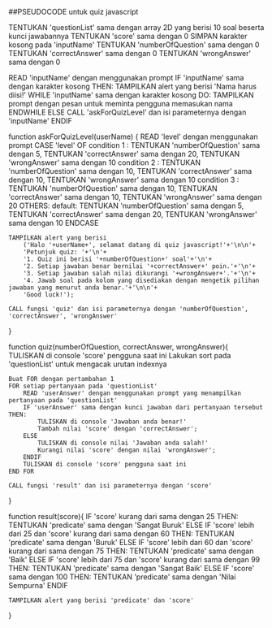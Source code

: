 ##PSEUDOCODE untuk quiz javascript

TENTUKAN 'questionList' sama dengan array 2D yang berisi 10 soal beserta kunci jawabannya
TENTUKAN 'score' sama dengan 0
SIMPAN karakter kosong pada 'inputName'
TENTUKAN 'numberOfQuestion' sama dengan 0
TENTUKAN 'correctAnswer' sama dengan 0
TENTUKAN 'wrongAnswer' sama dengan 0

READ 'inputName' dengan menggunakan prompt
IF 'inputName' sama dengan karakter kosong THEN:
    TAMPILKAN alert yang berisi 'Nama harus diisi!'
    WHILE 'inputName' sama dengan karakter kosong 
        DO: TAMPILKAN prompt dengan pesan untuk meminta pengguna memasukan nama
    ENDWHILE
ELSE 
    CALL 'askForQuizLevel' dan isi parameternya dengan 'inputName'
ENDIF

function askForQuizLevel(userName) {
    READ 'level' dengan menggunakan prompt
    CASE 'level' OF
        condition 1 :   TENTUKAN 'numberOfQuestion' sama dengan 5, 
                        TENTUKAN 'correctAnswer' sama dengan 20, 
                        TENTUKAN 'wrongAnswer' sama dengan 10
        condition 2 :   TENTUKAN 'numberOfQuestion' sama dengan 10, 
                        TENTUKAN 'correctAnswer' sama dengan 10, 
                        TENTUKAN 'wrongAnswer' sama dengan 10
        condition 3 :   TENTUKAN 'numberOfQuestion' sama dengan 10, 
                        TENTUKAN 'correctAnswer' sama dengan 10, 
                        TENTUKAN 'wrongAnswer' sama dengan 20
        OTHERS: 
        default: TENTUKAN 'numberOfQuestion' sama dengan 5, 
                 TENTUKAN 'correctAnswer' sama dengan 20, 
                 TENTUKAN 'wrongAnswer' sama dengan 10
    ENDCASE
    
    TAMPILKAN alert yang berisi 
        ('Halo '+userName+', selamat datang di quiz javascript!'+'\n\n'+
        'Petunjuk quiz: '+'\n'+
        '1. Quiz ini berisi '+numberOfQuestion+' soal'+'\n'+
        '2. Setiap jawaban benar bernilai '+correctAnswer+' poin.'+'\n'+
        '3. Setiap jawaban salah nilai dikurangi '+wrongAnswer+'.'+'\n'+
        '4. Jawab soal pada kolom yang disediakan dengan mengetik pilihan jawaban yang menurut anda benar.'+'\n\n'+
        'Good luck!');

    CALL fungsi 'quiz' dan isi parameternya dengan 'numberOfQuestion', 'correctAnswer', 'wrongAnswer'
}

function quiz(numberOfQuestion, correctAnswer, wrongAnswer){
    TULISKAN di console 'score' pengguna saat ini 
    Lakukan sort pada 'questionList' untuk mengacak urutan indexnya
    
    Buat FOR dengan pertambahan 1
    FOR setiap pertanyaan pada 'questionList' 
        READ 'userAnswer' dengan menggunakan prompt yang menampilkan pertanyaan pada 'questionList'
        IF 'userAnswer' sama dengan kunci jawaban dari pertanyaan tersebut THEN:
            TULISKAN di console 'Jawaban anda benar!'
            Tambah nilai 'score' dengan 'correctAnswer';
        ELSE
            TULISKAN di console nilai 'Jawaban anda salah!'
            Kurangi nilai 'score' dengan nilai 'wrongAnswer';
        ENDIF
        TULISKAN di console 'score' pengguna saat ini 
    END FOR

    CALL fungsi 'result' dan isi parameternya dengan 'score'
}

function result(score){
    IF 'score' kurang dari sama dengan 25 THEN:
        TENTUKAN 'predicate' sama dengan 'Sangat Buruk'
    ELSE IF 'score' lebih dari 25 dan 'score' kurang dari sama dengan 60 THEN:
        TENTUKAN 'predicate' sama dengan 'Buruk'
    ELSE IF 'score' lebih dari 60 dan 'score' kurang dari sama dengan 75 THEN:
        TENTUKAN 'predicate' sama dengan 'Baik'
    ELSE IF 'score' lebih dari 75 dan 'score' kurang dari sama dengan 99 THEN:
        TENTUKAN 'predicate' sama dengan 'Sangat Baik'
    ELSE IF 'score' sama dengan 100 THEN:
        TENTUKAN 'predicate' sama dengan 'Nilai Sempurna'
    ENDIF 

    TAMPILKAN alert yang berisi 'predicate' dan 'score'
}